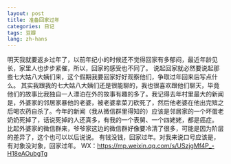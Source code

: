 ```yaml
---
layout: post
title: 准备回家过年
categories: 日记
tags: 豆瓣
lang: zh-hans
---
```

明天我就要返乡过年了，以前年纪小的时候还不觉得回家有多郁闷，最近年龄见长，家里人也步步紧催，所以，回家的感受也不同了。
说起回家就必然要说起那些七大姑八大姨们来，这个假期我要回家好好观察他们，争取过年回来后写点什么。
其实我跟我的七大姑八大姨们还是很能聊的，我也很喜欢跟他们聊天，毕竟他们的故事比我独自一人漂泊在外的故事有趣的多了。我记得去年村里最大的新闻是，外婆家的邻居家暴他的老婆，被老婆拿菜刀砍死了，然后他老婆在他出完殡之后喝农药自杀了。今年的新闻（我从微信群里得知的）应该是邻居家的一个坏蛋老奶奶死掉了，话说死掉的人还真多，有我的一个表舅、一个四姥姥，都是癌症。
比起外婆家的微信群来，爷爷家这边的微信群好像要冷清了很多，可能是因为阶层的差异了，这个也可以以后说说。
有钱没钱，回家过年。对我来说口号应该是，有对象没对象，回家过年。
WX：https://mp.weixin.qq.com/s/USzjgMf4P_-H18eAOubgTg